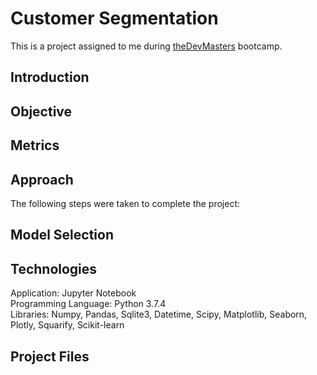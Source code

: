 # Customer Segmentation
This is a project assigned to me during [theDevMasters](https://www.thedevmasters.com) bootcamp.<br> 

## Introduction

## Objective


## Metrics 


## Approach
The following steps were taken to complete the project:


## Model Selection


## Technologies
Application: Jupyter Notebook<br>
Programming Language: Python 3.7.4<br>
Libraries: Numpy, Pandas, Sqlite3, Datetime, Scipy, Matplotlib, Seaborn, Plotly, Squarify, Scikit-learn <br>

## Project Files

